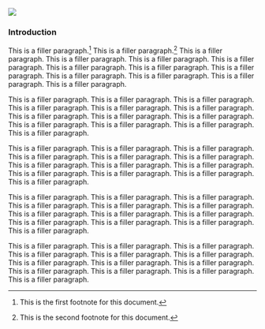 <a href="https://www.juncture-digital.org"><img src="https://juncture-digital.github.io/juncture/static/images/ve-button.png"></a>

<param ve-config 
title="Nutmeg"    
source-image="https://upload.wikimedia.org/wikipedia/commons/2/2c/Field_Madder_%28984153920%29.jpg"   
banner="https://upload.wikimedia.org/wikipedia/commons/2/2c/Field_Madder_%28984153920%29.jpg" 
height=100
author="Genie Yoo"
layout="vertical">

### Introduction
This is a filler paragraph.[^1] This is a filler paragraph.[^2] This is a filler paragraph. This is a filler paragraph. This is a filler paragraph. This is a filler paragraph. This is a filler paragraph. This is a filler paragraph. This is a filler paragraph. This is a filler paragraph. This is a filler paragraph. This is a filler paragraph. This is a filler paragraph.

<param ve-image
	   src="gh:genieyoo818/plant-humanities-summer-program/main/session-two/NutmegImage1.jpg"
	   caption="This is an image of a ripe nutmeg with the red mace. Wikimedia Commons.">
<param ve-image
	   src="wc:Myristica_fragrans_-_Köhler–s_Medizinal-Pflanzen-097.jpg"
	   caption="Illustration of *Myristica fragrans*">
	   
This is a filler paragraph. This is a filler paragraph. This is a filler paragraph. This is a filler paragraph. This is a filler paragraph. This is a filler paragraph. This is a filler paragraph. This is a filler paragraph. This is a filler paragraph. This is a filler paragraph. This is a filler paragraph. This is a filler paragraph. This is a filler paragraph.
<param ve-compare
	   src="wc:Larix_sibirica_-_Siperianlehtikuusi,_Sibirisk_lärk,_Siberian_larch_IMG_9213_C.JPG"
	   caption="This is the compare viewer of the Tamarack tree in the winter and the summer.">
<param ve-compare
	   src="wc:Larix_decidua_Modrzew_europejski_2023-06-25_01.jpg">

This is a filler paragraph. This is a filler paragraph. This is a filler paragraph. This is a filler paragraph. This is a filler paragraph. This is a filler paragraph. This is a filler paragraph. This is a filler paragraph. This is a filler paragraph. This is a filler paragraph. This is a filler paragraph. This is a filler paragraph. This is a filler paragraph.
<param ve-image
	   url="URL"
	   caption="another image">

This is a filler paragraph. This is a filler paragraph. This is a filler paragraph. This is a filler paragraph. This is a filler paragraph. This is a filler paragraph. This is a filler paragraph. This is a filler paragraph. This is a filler paragraph. This is a filler paragraph. This is a filler paragraph. This is a filler paragraph. This is a filler paragraph.
<param ve-video
	   src="9mqerkFWjKU"
	   start="1:30"
	   end="1:45"
       caption="This is a video of nutmeg history from Youtube.">

This is a filler paragraph. This is a filler paragraph. This is a filler paragraph. This is a filler paragraph. This is a filler paragraph. This is a filler paragraph. This is a filler paragraph. This is a filler paragraph. This is a filler paragraph. This is a filler paragraph. This is a filler paragraph. This is a filler paragraph. This is a filler paragraph.
<param ve-iframe
	   src="https://archive.org/details/denootmuskaatcul28jans/page/2/">


[^1]: This is the first footnote for this document. 
[^2]: This is the second footnote for this document. 
